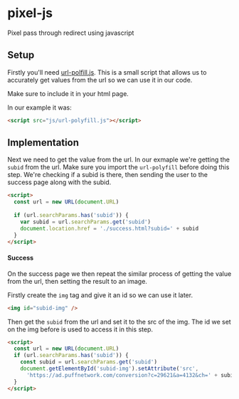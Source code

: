 # pixel-js
Pixel pass through redirect using javascript

## Setup
Firstly you'll need [url-polfill.js](https://github.com/wwwpromoter/pixel-js/blob/master/js/url-polyfill.js). This is a small script that allows us to accurately get values from the url so we can use it in our code.

Make sure to include it in your html page.

In our example it was:
```html
<script src="js/url-polyfill.js"></script>
```

## Implementation
Next we need to get the value from the url.
In our exmaple we're getting the `subid` from the url. Make sure you import the `url-polyfill` before doing this step. We're checking if a subid is there, then sending the user to the success page along with the subid.

```html
<script>
  const url = new URL(document.URL)
  
  if (url.searchParams.has('subid')) {
    var subid = url.searchParams.get('subid')
    document.location.href = './success.html?subid=' + subid
  }
</script>
```

#### Success
On the success page we then repeat the similar process of getting the value from the url, then setting the result to an image.

Firstly create the `img` tag and give it an id so we can use it later.
```html
<img id="subid-img" />
```

Then get the `subid` from the url and set it to the src of the img. The id we set on the img before is used to access it in this step.
```html
<script>
  const url = new URL(document.URL)
  if (url.searchParams.has('subid')) {
    const subid = url.searchParams.get('subid')
    document.getElementById('subid-img').setAttribute('src',
      'https://ad.puffnetwork.com/conversion?c=29621&a=4132&ch=' + subid)
  }
</script>
```

